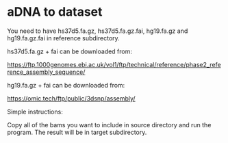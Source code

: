 # aDNA to dataset

You need to have hs37d5.fa.gz, hs37d5.fa.gz.fai, hg19.fa.gz and hg19.fa.gz.fai in reference subdirectory.

hs37d5.fa.gz + fai can be downloaded from:

https://ftp.1000genomes.ebi.ac.uk/vol1/ftp/technical/reference/phase2_reference_assembly_sequence/

hg19.fa.gz + fai can be downloaded from:

https://omic.tech/ftp/public/3dsnp/assembly/

Simple instructions:

Copy all of the bams you want to include in source directory and run the program. The result will be in target subdirectory.

